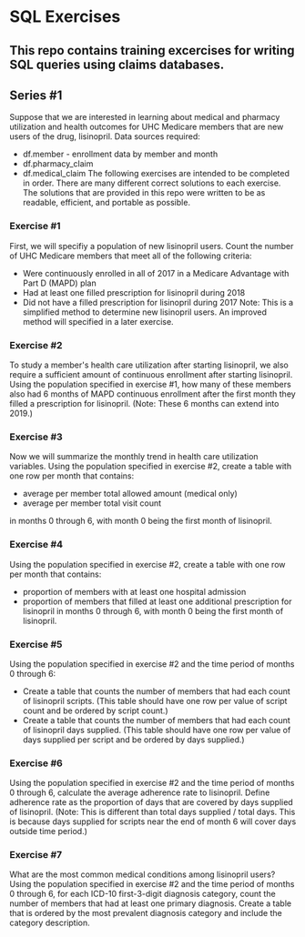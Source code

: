 # SQL Exercises
## This repo contains training excercises for writing SQL queries using claims databases.
## Series #1
Suppose that we are interested in learning about medical and pharmacy utilization and health
outcomes for UHC Medicare members that are new users of the drug, lisinopril.
Data sources required:
* df.member - enrollment data by member and month
* df.pharmacy_claim
* df.medical_claim
The following exercises are intended to be completed in order. There are many different
correct solutions to each exercise. The solutions that are provided in this repo were written to
be as readable, efficient, and portable as possible.
### Exercise #1
First, we will specifiy a population of new lisinopril users. Count the number of UHC Medicare
members that meet all of the following criteria:
* Were continuously enrolled in all of 2017 in a Medicare Advantage with Part D (MAPD)
plan
* Had at least one filled prescription for lisinopril during 2018
* Did not have a filled prescription for lisinopril during 2017
Note: This is a simplified method to determine new lisinopril users. An improved method will
specified in a later exercise.
### Exercise #2
To study a member&#39;s health care utilization after starting lisinopril, we also require a sufficient
amount of continuous enrollment after starting lisinopril. Using the population specified in
exercise #1, how many of these members also had 6 months of MAPD continuous enrollment
after the first month they filled a prescription for lisinopril. (Note: These 6 months can extend
into 2019.)
### Exercise #3
Now we will summarize the monthly trend in health care utilization variables. Using the
population specified in exercise #2, create a table with one row per month that contains:
* average per member total allowed amount (medical only)
* average per member total visit count

in months 0 through 6, with month 0 being the first month of lisinopril.
### Exercise #4
Using the population specified in exercise #2, create a table with one row per month that
contains:
* proportion of members with at least one hospital admission
* proportion of members that filled at least one additional prescription for lisinopril
in months 0 through 6, with month 0 being the first month of lisinopril.
### Exercise #5
Using the population specified in exercise #2 and the time period of months 0 through 6:
* Create a table that counts the number of members that had each count of lisinopril scripts.
(This table should have one row per value of script count and be ordered by script count.)
* Create a table that counts the number of members that had each count of lisinopril days
supplied. (This table should have one row per value of days supplied per script and be ordered
by days supplied.)
### Exercise #6
Using the population specified in exercise #2 and the time period of months 0 through 6,
calculate the average adherence rate to lisinopril. Define adherence rate as the proportion of
days that are covered by days supplied of lisinopril. (Note: This is different than total days
supplied / total days. This is because days supplied for scripts near the end of month 6 will
cover days outside time period.)
### Exercise #7
What are the most common medical conditions among lisinopril users? Using the population
specified in exercise #2 and the time period of months 0 through 6, for each ICD-10 first-3-digit
diagnosis category, count the number of members that had at least one primary diagnosis.
Create a table that is ordered by the most prevalent diagnosis category and include the
category description.
